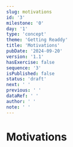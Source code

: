 ```yaml
---
slug: motivations
id: '3'
milestone: '0'
day: '1'
type: 'concept'
theme: 'Getting Readdy'
title: 'Motivations'
pubDate: '2024-09-20'
version: '1.1'
hasExercise: false
sequence: '3'
isPublished: false
status: 'draft'
next: ' '
previous: ' '
dataRef: ' '
author: ' '
note: ' '
---
```

# Motivations